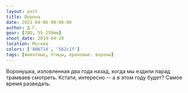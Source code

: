 ```yaml
---
layout: post
title: Ворона
date: 2021-04-06 00:00:00
author: Д.Г.
gear: [70D, 55-250mm]
shoot_date: 2019-04-20
location: Москва
colors: ['806714', '562c1f']
tags: [животные, птицы, врановые. вороны]
---
```

Воронушка, изловленная два года назад, когда мы ездили парад трамваев смотреть. Кстати, интересно -- а в этом году будет? Самое время разведать.
